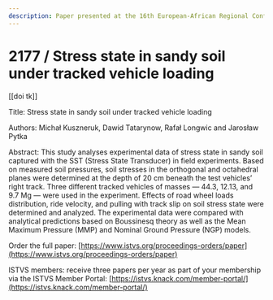 ```yaml
---
description: Paper presented at the 16th European-African Regional Conference of the ISTVS
---
```


# 2177 / Stress state in sandy soil under tracked vehicle loading

\[\[doi tk]]

Title: Stress state in sandy soil under tracked vehicle loading

Authors: Michał Kuszneruk, Dawid Tatarynow, Rafał Longwic and Jarosław Pytka

Abstract: This study analyses experimental data of stress state in sandy soil captured with the SST (Stress State Transducer) in field experiments. Based on measured soil pressures, soil stresses in the orthogonal and octahedral planes were determined at the depth of 20 cm beneath the test vehicles’ right track. Three different tracked vehicles of masses — 44.3, 12.13, and 9.7 Mg — were used in the experiment. Effects of road wheel loads distribution, ride velocity, and pulling with track slip on soil stress state were determined and analyzed. The experimental data were compared with analytical predictions based on Boussinesq theory as well as the Mean Maximum Pressure (MMP) and Nominal Ground Pressure (NGP) models.

Order the full paper: [https://www.istvs.org/proceedings-orders/paper](https://www.istvs.org/proceedings-orders/paper)

ISTVS members: receive three papers per year as part of your membership via the ISTVS Member Portal: [https://istvs.knack.com/member-portal/](https://istvs.knack.com/member-portal/)

